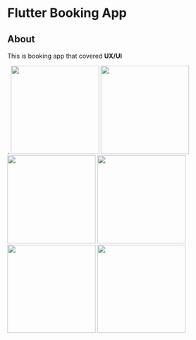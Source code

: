 # **Flutter Booking App**

## About
This is booking app that covered **UX/UI** 
<p align="left">.
  <img src="https://user-images.githubusercontent.com/58034629/196944704-c9d3214b-0056-486e-bcb6-4576cf146d8a.jpg" width="200" />
<img src="https://user-images.githubusercontent.com/58034629/196944735-4cd27492-63eb-4f3c-89eb-f7d029cfbe54.jpg" width="200" />
   <img src="https://user-images.githubusercontent.com/58034629/196945022-31729168-a4ee-48bd-a8f9-67b732fec696.jpg" width="200"  />
   <img src="https://user-images.githubusercontent.com/58034629/196945043-17e7fa75-faee-408f-822d-a0c5d6e12979.jpg" width="200"  />
   <img src="https://user-images.githubusercontent.com/58034629/196945091-3319a163-635d-43fc-b995-0f07ed317d0c.jpg" width="200"  />
   <img src="https://user-images.githubusercontent.com/58034629/196944921-ba3c622f-70d0-4225-ae00-f904c2c305ea.jpg" width="200"  />

